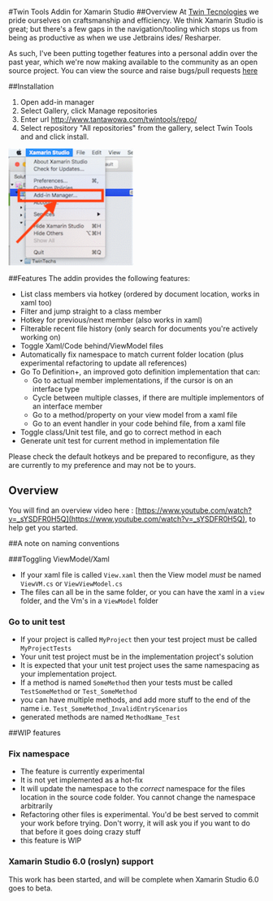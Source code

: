 #Twin Tools Addin for Xamarin Studio
##Overview
At [Twin Tecnologies](https://www.twintechs.com/) we pride ourselves on craftsmanship and efficiency. We think Xamarin Studio is great; but there's a few gaps in the navigation/tooling which stops us from being as productive as when we use Jetbrains ides/ Resharper.

As such, I've been putting together features into a personal addin over the past year, which we're now making available to the community as an open source project. You can view the source and raise bugs/pull requests [here](https://github.com/georgejecook/TwinToolsForXamarin)

##Installation

  1. Open add-in manager
  2. Select Gallery, click Manage repositories
  3. Enter url http://www.tantawowa.com/twintools/repo/
  4. Select repository "All repositories" from the gallery, select Twin Tools and and click install.
  
  ![image](img/installInstruction.gif)

##Features
The addin provides the following features:

  * List class members via hotkey (ordered by document location, works in xaml too)
  * Filter and jump straight to a class member
  * Hotkey for previous/next member (also works in xaml)
  * Filterable recent file history (only search for documents you're actively working on)
  * Toggle Xaml/Code behind/ViewModel files
  * Automatically fix namespace to match current folder location (plus experimental refactoring to update all references)
  * Go To Definition+, an improved goto definition implementation that can:
    * Go to actual member implementations, if the cursor is on an interface type
    * Cycle between multiple classes, if there are multiple implementors of an interface member
    * Go to a method/property on your view model from a xaml file
    * Go to an event handler in your code behind file, from a xaml file
  * Toggle class/Unit test file, and go to correct method in each
  * Generate unit test for current method in implementation file
  
Please check the default hotkeys and be prepared to reconfigure, as they are currently to my preference and may not be to yours.

## Overview 
You will find an overview video here : [https://www.youtube.com/watch?v=_sYSDFR0H5Q](https://www.youtube.com/watch?v=_sYSDFR0H5Q), to help get you started.

##A note on naming conventions

###Toggling ViewModel/Xaml

  * If your xaml file is called `View.xaml` then the View model _must_ be named `ViewVM.cs` or `ViewViewModel.cs`
  * The files can all be in the same folder, or you can have the xaml in a `view` folder, and the Vm's in a `ViewModel` folder
  
### Go to unit test

  * If your project is called `MyProject` then your test project must be called `MyProjectTests`
  * Your unit test project must be in the implementation project's solution
  * It is expected that your unit test project uses the same namespacing as your implementation project.
  * If a method is named `SomeMethod` then your tests must be called `TestSomeMethod` or `Test_SomeMethod`
  * you can have multiple methods, and add more stuff to the end of the name i.e. `Test_SomeMethod_InvalidEntryScenarios`
  * generated methods are named `MethodName_Test`
  
##WIP features
### Fix namespace
  * The feature is currently experimental
  * It is not yet implemented as a hot-fix
  * It will update the namespace to the _correct_ namespace for the files location in the source code folder. You cannot change the namespace arbitrarily
  * Refactoring other files is experimental. You'd be best served to commit your work before trying. Don't worry, it will ask you if you want to do that before it goes doing crazy stuff
  * this feature is WIP
  
### Xamarin Studio 6.0 (roslyn) support
This work has been started, and will be complete when Xamarin Studio 6.0 goes to beta.

